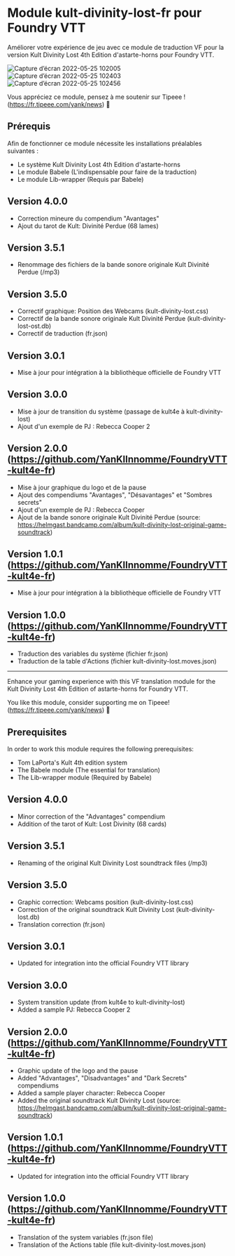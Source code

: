 # Module kult-divinity-lost-fr pour Foundry VTT
Améliorer votre expérience de jeu avec ce module de traduction VF pour la version Kult Divinity Lost 4th Edition d'astarte-horns pour Foundry VTT.

![Capture d’écran 2022-05-25 102005](https://user-images.githubusercontent.com/100078854/170216934-6d92f928-4d67-4540-b87f-fd48e9e2914a.jpg)
![Capture d’écran 2022-05-25 102403](https://user-images.githubusercontent.com/100078854/170216982-7555c171-d6bd-4278-9979-839345d2cc5c.jpg)
![Capture d’écran 2022-05-25 102456](https://user-images.githubusercontent.com/100078854/170216996-e424cca4-67af-409a-b2b4-b7a0c9d74876.jpg)

Vous appréciez ce module, pensez à me soutenir sur Tipeee ! (https://fr.tipeee.com/yank/news) 🖤

## Prérequis

Afin de fonctionner ce module nécessite les installations préalables suivantes :
 * Le système Kult Divinity Lost 4th Edition d'astarte-horns
 * Le module Babele (L'indispensable pour faire de la traduction)
 * Le module Lib-wrapper (Requis par Babele)

 ## Version 4.0.0

 * Correction mineure du compendium "Avantages"
 * Ajout du tarot de Kult: Divinité Perdue (68 lames)

 ## Version 3.5.1

 * Renommage des fichiers de la bande sonore originale Kult Divinité Perdue (/mp3)

## Version 3.5.0

 * Correctif graphique: Position des Webcams (kult-divinity-lost.css)
 * Correctif de la bande sonore originale Kult Divinité Perdue (kult-divinity-lost-ost.db)
 * Correctif de traduction (fr.json)

## Version 3.0.1

 * Mise à jour pour intégration à la bibliothèque officielle de Foundry VTT
 
## Version 3.0.0

 * Mise à jour de transition du système (passage de kult4e à kult-divinity-lost)
 * Ajout d'un exemple de PJ : Rebecca Cooper 2

## Version 2.0.0 (https://github.com/YanKlInnomme/FoundryVTT-kult4e-fr)

 * Mise à jour graphique du logo et de la pause
 * Ajout des compendiums "Avantages", "Désavantages" et "Sombres secrets"
 * Ajout d'un exemple de PJ : Rebecca Cooper
 * Ajout de la bande sonore originale Kult Divinité Perdue (source: https://helmgast.bandcamp.com/album/kult-divinity-lost-original-game-soundtrack)

## Version 1.0.1 (https://github.com/YanKlInnomme/FoundryVTT-kult4e-fr)

 * Mise à jour pour intégration à la bibliothèque officielle de Foundry VTT
 
## Version 1.0.0 (https://github.com/YanKlInnomme/FoundryVTT-kult4e-fr)

 * Traduction des variables du système (fichier fr.json)
 * Traduction de la table d'Actions (fichier kult-divinity-lost.moves.json) 
 
---------------------------------------------------------------------

Enhance your gaming experience with this VF translation module for the Kult Divinity Lost 4th Edition of astarte-horns for Foundry VTT.

You like this module, consider supporting me on Tipeee! (https://fr.tipeee.com/yank/news) 🖤

## Prerequisites

In order to work this module requires the following prerequisites:
 * Tom LaPorta's Kult 4th edition system
 * The Babele module (The essential for translation)
 * The Lib-wrapper module (Required by Babele)

 ## Version 4.0.0

 * Minor correction of the "Advantages" compendium
 * Addition of the tarot of Kult: Lost Divinity (68 cards)

## Version 3.5.1

 * Renaming of the original Kult Divinity Lost soundtrack files (/mp3)

## Version 3.5.0

 * Graphic correction: Webcams position (kult-divinity-lost.css)
 * Correction of the original soundtrack Kult Divinity Lost (kult-divinity-lost.db)
 * Translation correction (fr.json)

## Version 3.0.1

 * Updated for integration into the official Foundry VTT library

## Version 3.0.0

 * System transition update (from kult4e to kult-divinity-lost)
 * Added a sample PJ: Rebecca Cooper 2

## Version 2.0.0 (https://github.com/YanKlInnomme/FoundryVTT-kult4e-fr)

 * Graphic update of the logo and the pause
 * Added "Advantages", "Disadvantages" and "Dark Secrets" compendiums
 * Added a sample player character: Rebecca Cooper
 * Added the original soundtrack Kult Divinity Lost (source: https://helmgast.bandcamp.com/album/kult-divinity-lost-original-game-soundtrack)

## Version 1.0.1 (https://github.com/YanKlInnomme/FoundryVTT-kult4e-fr)

 * Updated for integration into the official Foundry VTT library
 
## Version 1.0.0 (https://github.com/YanKlInnomme/FoundryVTT-kult4e-fr)

 * Translation of the system variables (fr.json file)
 * Translation of the Actions table (file kult-divinity-lost.moves.json) 
